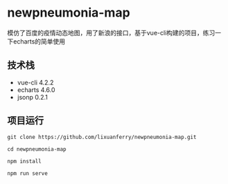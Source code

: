 # newpneumonia-map
模仿了百度的疫情动态地图，用了新浪的接口，基于vue-cli构建的项目，练习一下echarts的简单使用

## 技术栈
- vue-cli 4.2.2
- echarts 4.6.0
- jsonp 0.2.1

## 项目运行
```
git clone https://github.com/lixuanferry/newpneumonia-map.git

cd newpneumonia-map

npm install

npm run serve
```

